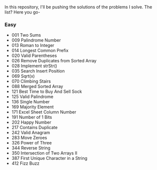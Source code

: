 In this repository, I'll be pushing the solutions of the problems I solve. The list? Here you go-

### Easy

* 001 Two Sums
* 009 Palindrome Number
* 013 Roman to Integer
* 014 Longest Common Prefix
* 020 Valid Parentheses
* 026 Remove Duplicates from Sorted Array
* 028 Implement strStr()
* 035 Search Insert Position
* 069 Sqrt(x)
* 070 Climbing Stairs
* 088 Merged Sorted Array
* 121 Best Time to Buy And Sell Sock
* 125 Valid Palindrome
* 136 Single Number
* 169 Majority Element
* 171 Excel Sheet Column Number
* 191 Number of 1 Bits
* 202 Happy Number
* 217 Contains Duplicate
* 242 Valid Anagram
* 283 Move Zeroes
* 326 Power of Three
* 344 Reverse String
* 350 Intersection of Two Arrays II
* 387 First Unique Character in a String
* 412 Fizz Buzz